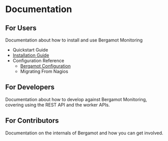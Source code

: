 # Documentation

## For Users

Documentation about how to install and use Bergamot Monitoring

* Quickstart Guide
* [Installation Guide](/docs/user/install)
* Configuration Reference
    * [Bergamot Configuration](/docs/user/ref/config)
    * Migrating From Nagios

## For Developers

Documentation about how to develop against Bergamot Monitoring, covering using 
the REST API and the worker APIs.

## For Contributors

Documentation on the internals of Bergamot and how you can get involved.
